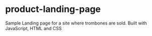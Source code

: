 # product-landing-page

Sample Landing page for a site where trombones are sold. Built with JavaScript, HTML and CSS
